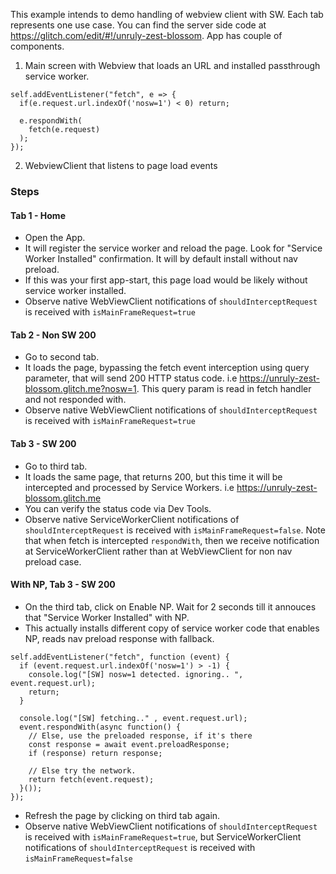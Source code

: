 This example intends to demo handling of webview client with SW. Each tab represents one use case. You can find the server side code at https://glitch.com/edit/#!/unruly-zest-blossom. App has couple of components.
1. Main screen with Webview that loads an URL and installed passthrough service worker.
```
self.addEventListener("fetch", e => {
  if(e.request.url.indexOf('nosw=1') < 0) return;

  e.respondWith(
    fetch(e.request)
  );
});
```
2. WebviewClient that listens to page load events

### Steps
#### Tab 1 - Home
* Open the App. 
* It will register the service worker and reload the page. Look for "Service Worker Installed" confirmation. It will by default install without nav preload.
* If this was your first app-start, this page load would be likely without service worker installed.
* Observe native WebViewClient notifications of `shouldInterceptRequest` is received with `isMainFrameRequest=true`

#### Tab 2 - Non SW 200
* Go to second tab.
* It loads the page, bypassing the fetch event interception using query parameter, that will send 200 HTTP status code. i.e https://unruly-zest-blossom.glitch.me?nosw=1. This query param is read in fetch handler and not responded with.
* Observe native WebViewClient notifications of `shouldInterceptRequest` is received with `isMainFrameRequest=true`


#### Tab 3 - SW 200
* Go to third tab.
* It loads the same page, that returns 200, but this time it will be intercepted and processed by Service Workers. i.e https://unruly-zest-blossom.glitch.me
* You can verify the status code via Dev Tools.
* Observe native ServiceWorkerClient notifications of `shouldInterceptRequest` is received with `isMainFrameRequest=false`. Note that when fetch is intercepted `respondWith`, then we receive notification at ServiceWorkerClient rather than at WebViewClient for non nav preload case.


#### With NP, Tab 3 - SW 200
* On the third tab, click on Enable NP. Wait for 2 seconds till it annouces that "Service Worker Installed" with NP.
* This actually installs different copy of service worker code that enables NP, reads nav preload response with fallback.
```
self.addEventListener("fetch", function (event) {
  if (event.request.url.indexOf('nosw=1') > -1) {
    console.log("[SW] nosw=1 detected. ignoring.. ", event.request.url);
    return;
  }
  
  console.log("[SW] fetching.." , event.request.url);
  event.respondWith(async function() {
    // Else, use the preloaded response, if it's there
    const response = await event.preloadResponse;
    if (response) return response;

    // Else try the network.
    return fetch(event.request);
  }());
});
```
* Refresh the page by clicking on third tab again. 
* Observe native WebViewClient notifications of `shouldInterceptRequest` is received with `isMainFrameRequest=true`, but ServiceWorkerClient notifications of `shouldInterceptRequest` is received with `isMainFrameRequest=false`